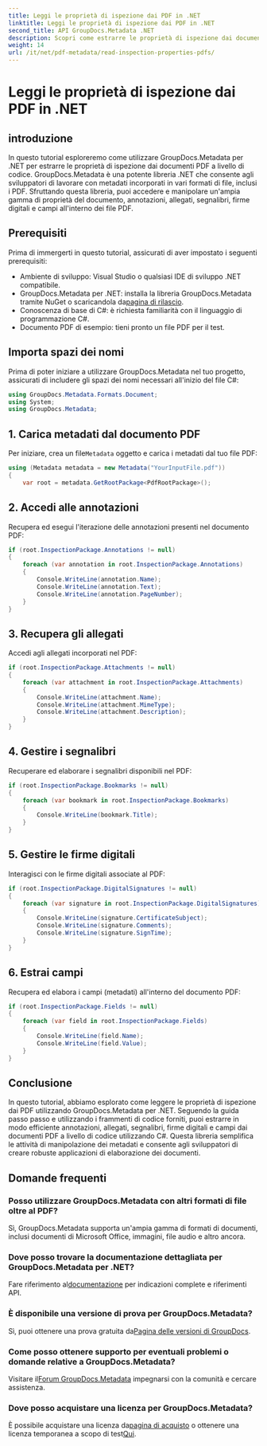```yaml
---
title: Leggi le proprietà di ispezione dai PDF in .NET
linktitle: Leggi le proprietà di ispezione dai PDF in .NET
second_title: API GroupDocs.Metadata .NET
description: Scopri come estrarre le proprietà di ispezione dai documenti PDF utilizzando GroupDocs.Metadata per .NET. Esplora annotazioni, allegati e altro ancora.
weight: 14
url: /it/net/pdf-metadata/read-inspection-properties-pdfs/
---
```


# Leggi le proprietà di ispezione dai PDF in .NET

## introduzione
In questo tutorial esploreremo come utilizzare GroupDocs.Metadata per .NET per estrarre le proprietà di ispezione dai documenti PDF a livello di codice. GroupDocs.Metadata è una potente libreria .NET che consente agli sviluppatori di lavorare con metadati incorporati in vari formati di file, inclusi i PDF. Sfruttando questa libreria, puoi accedere e manipolare un'ampia gamma di proprietà del documento, annotazioni, allegati, segnalibri, firme digitali e campi all'interno dei file PDF.
## Prerequisiti
Prima di immergerti in questo tutorial, assicurati di aver impostato i seguenti prerequisiti:
- Ambiente di sviluppo: Visual Studio o qualsiasi IDE di sviluppo .NET compatibile.
-  GroupDocs.Metadata per .NET: installa la libreria GroupDocs.Metadata tramite NuGet o scaricandola da[pagina di rilascio](https://releases.groupdocs.com/metadata/net/).
- Conoscenza di base di C#: è richiesta familiarità con il linguaggio di programmazione C#.
- Documento PDF di esempio: tieni pronto un file PDF per il test.

## Importa spazi dei nomi
Prima di poter iniziare a utilizzare GroupDocs.Metadata nel tuo progetto, assicurati di includere gli spazi dei nomi necessari all'inizio del file C#:
```csharp
using GroupDocs.Metadata.Formats.Document;
using System;
using GroupDocs.Metadata;
```
## 1. Carica metadati dal documento PDF
 Per iniziare, crea un file`Metadata` oggetto e carica i metadati dal tuo file PDF:
```csharp
using (Metadata metadata = new Metadata("YourInputFile.pdf"))
{
    var root = metadata.GetRootPackage<PdfRootPackage>();
```
## 2. Accedi alle annotazioni
Recupera ed esegui l'iterazione delle annotazioni presenti nel documento PDF:
```csharp
if (root.InspectionPackage.Annotations != null)
{
    foreach (var annotation in root.InspectionPackage.Annotations)
    {
        Console.WriteLine(annotation.Name);
        Console.WriteLine(annotation.Text);
        Console.WriteLine(annotation.PageNumber);
    }
}
```
## 3. Recupera gli allegati
Accedi agli allegati incorporati nel PDF:
```csharp
if (root.InspectionPackage.Attachments != null)
{
    foreach (var attachment in root.InspectionPackage.Attachments)
    {
        Console.WriteLine(attachment.Name);
        Console.WriteLine(attachment.MimeType);
        Console.WriteLine(attachment.Description);
    }
}
```
## 4. Gestire i segnalibri
Recuperare ed elaborare i segnalibri disponibili nel PDF:
```csharp
if (root.InspectionPackage.Bookmarks != null)
{
    foreach (var bookmark in root.InspectionPackage.Bookmarks)
    {
        Console.WriteLine(bookmark.Title);
    }
}
```
## 5. Gestire le firme digitali
Interagisci con le firme digitali associate al PDF:
```csharp
if (root.InspectionPackage.DigitalSignatures != null)
{
    foreach (var signature in root.InspectionPackage.DigitalSignatures)
    {
        Console.WriteLine(signature.CertificateSubject);
        Console.WriteLine(signature.Comments);
        Console.WriteLine(signature.SignTime);
    }
}
```
## 6. Estrai campi
Recupera ed elabora i campi (metadati) all'interno del documento PDF:
```csharp
if (root.InspectionPackage.Fields != null)
{
    foreach (var field in root.InspectionPackage.Fields)
    {
        Console.WriteLine(field.Name);
        Console.WriteLine(field.Value);
    }
}
```

## Conclusione
In questo tutorial, abbiamo esplorato come leggere le proprietà di ispezione dai PDF utilizzando GroupDocs.Metadata per .NET. Seguendo la guida passo passo e utilizzando i frammenti di codice forniti, puoi estrarre in modo efficiente annotazioni, allegati, segnalibri, firme digitali e campi dai documenti PDF a livello di codice utilizzando C#. Questa libreria semplifica le attività di manipolazione dei metadati e consente agli sviluppatori di creare robuste applicazioni di elaborazione dei documenti.

## Domande frequenti
### Posso utilizzare GroupDocs.Metadata con altri formati di file oltre al PDF?
Sì, GroupDocs.Metadata supporta un'ampia gamma di formati di documenti, inclusi documenti di Microsoft Office, immagini, file audio e altro ancora.
### Dove posso trovare la documentazione dettagliata per GroupDocs.Metadata per .NET?
 Fare riferimento al[documentazione](https://tutorials.groupdocs.com/metadata/net/) per indicazioni complete e riferimenti API.
### È disponibile una versione di prova per GroupDocs.Metadata?
 Sì, puoi ottenere una prova gratuita da[Pagina delle versioni di GroupDocs](https://releases.groupdocs.com/).
### Come posso ottenere supporto per eventuali problemi o domande relative a GroupDocs.Metadata?
 Visitare il[Forum GroupDocs.Metadata](https://forum.groupdocs.com/c/metadata/14) impegnarsi con la comunità e cercare assistenza.
### Dove posso acquistare una licenza per GroupDocs.Metadata?
È possibile acquistare una licenza da[pagina di acquisto](https://purchase.groupdocs.com/buy) o ottenere una licenza temporanea a scopo di test[Qui](https://purchase.groupdocs.com/temporary-license/).